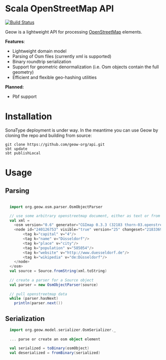 # Scala OpenStreetMap API
[![Build Status](https://secure.travis-ci.org/geow-org/api.png?branch=master)](http://travis-ci.org/geow-org/api)

Geow is a lightweight API for processing [OpenStreetMap](http://wiki.openstreetmap.org/wiki/Main_Page) elements. 

**Features**:
* Lightweight domain model
* Parsing of Osm files (currently xml is supported)
* Binary roundtrip serialization
* Support for geometric denormalization (i.e. Osm objects contain the full geometry)
* Efficient and flexible geo-hashing utilities

**Planned:**
* Pbf support

# Installation
SonaType deployment is under way. In the meantime you can use Geow by cloning the repo and building from source:
```
git clone https://github.com/geow-org/api.git
sbt update
sbt publishLocal
```

# Usage

## Parsing
```scala
  
  import org.geow.osm.parser.OsmObjectParser

  // use some arbitrary openstreetmap document, either as text or from an osm.xml file and create a Source object
  val xml = 
    <osm version="0.6" generator="CGImap 0.3.3 (32183 thorn-03.openstreetmap.org)" copyright="OpenStreetMap and contributors" attribution="http://www.openstreetmap.org/copyright" license="http://opendatacommons.org/licenses/odbl/1-0/">
  	<node id="240126753" visible="true" version="25" changeset="21833691" timestamp="2014-04-21T09:57:51Z" user="bilderhobbit" uid="503347" lat="51.2251964" lon="6.7737511">
  		<tag k="capital" v="4"/>
  		<tag k="name" v="Düsseldorf"/>
  		<tag k="place" v="city"/>
  		<tag k="population" v="585054"/>
  		<tag k="website" v="http://www.duesseldorf.de"/>
  		<tag k="wikipedia" v="de:Düsseldorf"/>
  	</node>
  </osm>
  val source = Source.fromString(xml.toString)
  
  // create a parser for a Source object
  val parser = new OsmObjectParser(source)
  
  // pull openstreetmap data
  while (parser.hasNext)
    println(parser.next())

```

## Serialization
```scala
  import org.geow.model.serializer.OsmSerializer._
  
  ... parse or create an osm object element
  
  val serialized = toBinary(osmObject)
  val deserialized = fromBinary(serialized)
```
